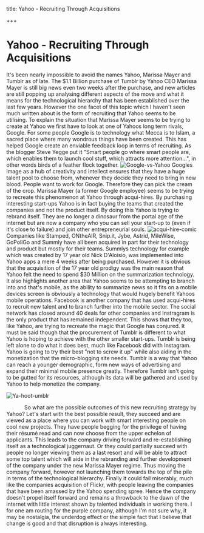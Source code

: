 title: Yahoo - Recruiting Through Acquisitions

+++


# Yahoo - Recruiting Through Acquisitions

It's been nearly impossible to avoid the names Yahoo, Marissa Mayer and Tumblr as of late. The $1.1 Billion purchase of Tumblr by Yahoo CEO Marissa Mayer is still big news even two weeks after the purchase, and new articles are still popping up analysing different aspects of the move and what it means for the technological hierarchy that has been established over the last few years. However the one facet of this topic which I haven't seen much written about is the form of recruiting that Yahoo seems to be utilising. To explain the situation that Marissa Mayer seems to be trying to create at Yahoo we first have to look at one of Yahoos long term rivals, Google. For some people Google is to technology what Mecca is to Islam, a sacred place where many wondrous things have been created. This has helped Google create an enviable feedback loop in terms of recruiting. As the blogger Steve Yegge put it "Smart people go where smart people are, which enables them to launch cool stuff, which attracts more attention...", in other words birds of a feather flock together. ![Google-vs-Yahoo](http://syrinx.cl-subdomains.com/wp-content/uploads/sites/72/2013/06/google-vs-yahoo.jpg) Googles image as a hub of creativity and intellect ensures that they have a huge talent pool to choose from, whenever they decide they need to bring in new blood. People want to work for Google. Therefore they can pick the cream of the crop. Marissa Mayer (a former Google employee) seems to be trying to recreate this phenomenon at Yahoo through acqui-hires. By purchasing interesting start-ups Yahoo is in fact buying the teams that created the companies and not the product itself. By doing this Yahoo is trying to rebrand itself. They are no longer a dinosaur from the portal age of the internet but are now a company who you can sell your start-up to (even if it's close to failure) and join other entrepreneurial souls. ![acqui-hire-comic](http://syrinx.cl-subdomains.com/wp-content/uploads/sites/72/2013/06/acqui-hire-comic.png) Companies like Stamped, ONtheAIR, Snip.it, Jybe, Astrid, MileWise, GoPollGo and Summly have all been acquired in part for their technology and product but mostly for their teams. Summlys technology for example which was created by 17 year old Nick D'Aloisio, was implemented into Yahoo apps a mere 4 weeks after being purchased. However it is obvious that the acquisition of the 17 year old prodigy was the main reason that Yahoo felt the need to spend $30 Million on the summarization technology. It also highlights another area that Yahoo seems to be attempting to branch into and that's mobile, as the ability to summarize news so it fits on a mobile devices screen is obviously a technology that would hugely benefit Yahoos mobile operations. Facebook is another company that has used acqui-hires to recruit new talent and to branch further into the mobile sector. The social network has closed around 40 deals for other companies and Instragram is the only product that has remained independent. This shows that they too, like Yahoo, are trying to recreate the magic that Google has conjured. It must be said though that the procurement of Tumblr is different to what Yahoo is hoping to achieve with the other smaller start-ups. Tumblr is being left alone to do what it does best, much like Facebook did with Instagram. Yahoo is going to try their best "not to screw it up" while also aiding in the monetization that the micro-blogging site needs. Tumblr is a way that Yahoo can reach a younger demographic, form new ways of advertising and expand their minimal mobile presence greatly. Therefore Tumblr isn't going to be gutted for its resources, although its data will be gathered and used by Yahoo to help monetize the company.

![Ya-hoot-umblr](http://syrinx.cl-subdomains.com/wp-content/uploads/sites/72/2013/06/ya-hoot-umblr.png)

            So what are the possible outcomes of this new recruiting strategy by Yahoo? Let's start with the best possible result, they succeed and are viewed as a place where you can work with smart interesting people on cool new projects. They have people begging for the privilege of having their résumé read and can now choose from the upper echelon of  applicants. This leads to the company driving forward and re-establishing itself as a technological juggernaut. Or they could partially succeed with people no longer viewing them as a last resort and will be able to attract some top talent which will aide in the rebranding and further development of the company under the new Marissa Mayer regime. Thus moving the company forward, however not launching them towards the top of the pile in terms of the technological hierarchy. Finally it could fail miserably, much like the companies acquisition of Flickr, with people leaving the companies that have been amassed by the Yahoo spending spree. Hence the company doesn't propel itself forward and remains a throwback to the dawn of the internet with little interest shown by talented individuals in working there. I for one am routing for the purple company, although I'm not sure why, it may be nostalgia, the underdog effect or the simple fact that I believe that change is good and that disruption is always interesting.
